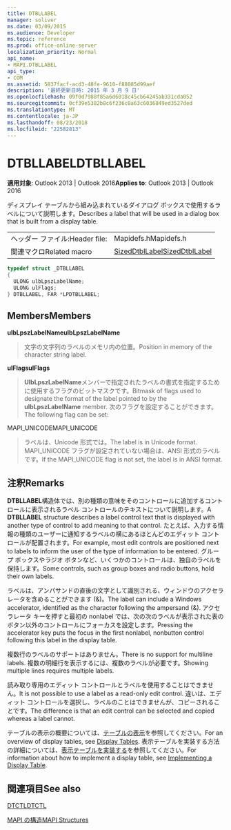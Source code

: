 ```yaml
---
title: DTBLLABEL
manager: soliver
ms.date: 03/09/2015
ms.audience: Developer
ms.topic: reference
ms.prod: office-online-server
localization_priority: Normal
api_name:
- MAPI.DTBLLABEL
api_type:
- COM
ms.assetid: 5837facf-acd3-48fe-9610-f88085d99aef
description: '最終更新日時: 2015 年 3 月 9 日'
ms.openlocfilehash: 09f0d7988f85a6d6018c45cb64245ab331cda052
ms.sourcegitcommit: 0cf39e5382b8c6f236c8a63c6036849ed3527ded
ms.translationtype: MT
ms.contentlocale: ja-JP
ms.lasthandoff: 08/23/2018
ms.locfileid: "22582813"
---
```

# <a name="dtbllabel"></a><span data-ttu-id="35780-103">DTBLLABEL</span><span class="sxs-lookup"><span data-stu-id="35780-103">DTBLLABEL</span></span>

  
  
<span data-ttu-id="35780-104">**適用対象**: Outlook 2013 | Outlook 2016</span><span class="sxs-lookup"><span data-stu-id="35780-104">**Applies to**: Outlook 2013 | Outlook 2016</span></span> 
  
<span data-ttu-id="35780-105">ディスプレイ テーブルから組み込まれているダイアログ ボックスで使用するラベルについて説明します。</span><span class="sxs-lookup"><span data-stu-id="35780-105">Describes a label that will be used in a dialog box that is built from a display table.</span></span>
  
|||
|:-----|:-----|
|<span data-ttu-id="35780-106">ヘッダー ファイル:</span><span class="sxs-lookup"><span data-stu-id="35780-106">Header file:</span></span>  <br/> |<span data-ttu-id="35780-107">Mapidefs.h</span><span class="sxs-lookup"><span data-stu-id="35780-107">Mapidefs.h</span></span>  <br/> |
|<span data-ttu-id="35780-108">関連マクロ</span><span class="sxs-lookup"><span data-stu-id="35780-108">Related macro</span></span>  <br/> |[<span data-ttu-id="35780-109">SizedDtblLabel</span><span class="sxs-lookup"><span data-stu-id="35780-109">SizedDtblLabel</span></span>](sizeddtbllabel.md) <br/> |
   
```cpp
typedef struct _DTBLLABEL
{
  ULONG ulbLpszLabelName;
  ULONG ulFlags;
} DTBLLABEL, FAR *LPDTBLLABEL;

```

## <a name="members"></a><span data-ttu-id="35780-110">Members</span><span class="sxs-lookup"><span data-stu-id="35780-110">Members</span></span>

 <span data-ttu-id="35780-111">**ulbLpszLabelName**</span><span class="sxs-lookup"><span data-stu-id="35780-111">**ulbLpszLabelName**</span></span>
  
> <span data-ttu-id="35780-112">文字の文字列のラベルのメモリ内の位置。</span><span class="sxs-lookup"><span data-stu-id="35780-112">Position in memory of the character string label.</span></span>
    
 <span data-ttu-id="35780-113">**ulFlags**</span><span class="sxs-lookup"><span data-stu-id="35780-113">**ulFlags**</span></span>
  
> <span data-ttu-id="35780-114">**UlbLpszLabelName**メンバーで指定されたラベルの書式を指定するために使用するフラグのビットマスクです。</span><span class="sxs-lookup"><span data-stu-id="35780-114">Bitmask of flags used to designate the format of the label pointed to by the **ulbLpszLabelName** member.</span></span> <span data-ttu-id="35780-115">次のフラグを設定することができます。</span><span class="sxs-lookup"><span data-stu-id="35780-115">The following flag can be set:</span></span> 
    
<span data-ttu-id="35780-116">MAPI_UNICODE</span><span class="sxs-lookup"><span data-stu-id="35780-116">MAPI_UNICODE</span></span> 
  
> <span data-ttu-id="35780-117">ラベルは、Unicode 形式では。</span><span class="sxs-lookup"><span data-stu-id="35780-117">The label is in Unicode format.</span></span> <span data-ttu-id="35780-118">MAPI_UNICODE フラグが設定されていない場合は、ANSI 形式のラベルです。</span><span class="sxs-lookup"><span data-stu-id="35780-118">If the MAPI_UNICODE flag is not set, the label is in ANSI format.</span></span>
    
## <a name="remarks"></a><span data-ttu-id="35780-119">注釈</span><span class="sxs-lookup"><span data-stu-id="35780-119">Remarks</span></span>

<span data-ttu-id="35780-120">**DTBLLABEL**構造体では、別の種類の意味をそのコントロールに追加するコントロールに表示されるラベル コントロールのテキストについて説明します。</span><span class="sxs-lookup"><span data-stu-id="35780-120">A **DTBLLABEL** structure describes a label control text that is displayed with another type of control to add meaning to that control.</span></span> <span data-ttu-id="35780-121">たとえば、入力する情報の種類のユーザーに通知するラベルの横にあるほとんどのエディット コントロールが配置されます。</span><span class="sxs-lookup"><span data-stu-id="35780-121">For example, most edit controls are positioned next to labels to inform the user of the type of information to be entered.</span></span> <span data-ttu-id="35780-122">グループ ボックスやラジオ ボタンなど、いくつかのコントロールは、独自のラベルを保持します。</span><span class="sxs-lookup"><span data-stu-id="35780-122">Some controls, such as group boxes and radio buttons, hold their own labels.</span></span> 
  
<span data-ttu-id="35780-123">ラベルは、アンパサンドの直後の文字として識別される、ウィンドウのアクセラレータを含めることができます (&amp;)。</span><span class="sxs-lookup"><span data-stu-id="35780-123">The label can include a Windows accelerator, identified as the character following the ampersand (&amp;).</span></span> <span data-ttu-id="35780-124">アクセラレータ キーを押すと最初の nonlabel では、次の次のラベルが表示された表のボタン以外のコントロールにフォーカスを設定します。</span><span class="sxs-lookup"><span data-stu-id="35780-124">Pressing the accelerator key puts the focus in the first nonlabel, nonbutton control following this label in the display table.</span></span>
  
<span data-ttu-id="35780-125">複数行のラベルのサポートはありません。</span><span class="sxs-lookup"><span data-stu-id="35780-125">There is no support for multiline labels.</span></span> <span data-ttu-id="35780-126">複数の明細行を表示するには、複数のラベルが必要です。</span><span class="sxs-lookup"><span data-stu-id="35780-126">Showing multiple lines requires multiple labels.</span></span>
  
<span data-ttu-id="35780-127">読み取り専用のエディット コントロールとラベルを使用することはできません。</span><span class="sxs-lookup"><span data-stu-id="35780-127">It is not possible to use a label as a read-only edit control.</span></span> <span data-ttu-id="35780-128">違いは、エディット コントロールを選択し、ラベルのことはできませんが、コピーされることです。</span><span class="sxs-lookup"><span data-stu-id="35780-128">The difference is that an edit control can be selected and copied whereas a label cannot.</span></span> 
  
<span data-ttu-id="35780-129">テーブルの表示の概要については、[テーブルの表示](display-tables.md)を参照してください。</span><span class="sxs-lookup"><span data-stu-id="35780-129">For an overview of display tables, see [Display Tables](display-tables.md).</span></span> <span data-ttu-id="35780-130">表示テーブルを実装する方法の詳細については、[表示テーブルを実装する](display-table-implementation.md)を参照してください。</span><span class="sxs-lookup"><span data-stu-id="35780-130">For information about how to implement a display table, see [Implementing a Display Table](display-table-implementation.md).</span></span>
  
## <a name="see-also"></a><span data-ttu-id="35780-131">関連項目</span><span class="sxs-lookup"><span data-stu-id="35780-131">See also</span></span>



[<span data-ttu-id="35780-132">DTCTL</span><span class="sxs-lookup"><span data-stu-id="35780-132">DTCTL</span></span>](dtctl.md)


[<span data-ttu-id="35780-133">MAPI の構造</span><span class="sxs-lookup"><span data-stu-id="35780-133">MAPI Structures</span></span>](mapi-structures.md)

